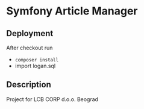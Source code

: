 Symfony Article Manager
=======================

## Deployment
After checkout run 
* `composer install`
* import logan.sql

## Description
Project for LCB CORP d.o.o. Beograd
